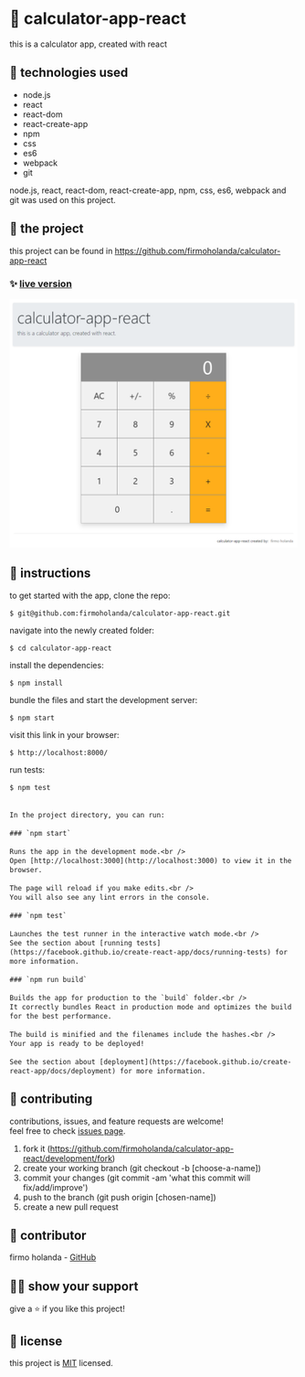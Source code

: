 # 📃 calculator-app-react

this is a calculator app, created with react



## 📡 technologies used

- node.js
- react
- react-dom
- react-create-app
- npm
- css
- es6
- webpack
- git

node.js, react, react-dom, react-create-app, npm, css, es6, webpack and git was used on this project.



## 🚀 the project

this project can be found in https://github.com/firmoholanda/calculator-app-react


### ✨ [live version](https://calculator-react-firmoholanda.herokuapp.com/)

<a href="https://calculator-react-firmoholanda.herokuapp.com/" target="_blank">
    <img alt="app image" src="https://github.com/firmoholanda/calculator-app-react/blob/release/src/assets/screenshot.png"/>
</a>



## 🔨 instructions

to get started with the app, clone the repo:
```
$ git@github.com:firmoholanda/calculator-app-react.git
```

navigate into the newly created folder:
```
$ cd calculator-app-react
```

install the dependencies:
```
$ npm install
```

bundle the files and start the development server:
```
$ npm start
```

visit this link in your browser:
```
$ http://localhost:8000/
```

run tests:
```
$ npm test


In the project directory, you can run:

### `npm start`

Runs the app in the development mode.<br />
Open [http://localhost:3000](http://localhost:3000) to view it in the browser.

The page will reload if you make edits.<br />
You will also see any lint errors in the console.

### `npm test`

Launches the test runner in the interactive watch mode.<br />
See the section about [running tests](https://facebook.github.io/create-react-app/docs/running-tests) for more information.

### `npm run build`

Builds the app for production to the `build` folder.<br />
It correctly bundles React in production mode and optimizes the build for the best performance.

The build is minified and the filenames include the hashes.<br />
Your app is ready to be deployed!

See the section about [deployment](https://facebook.github.io/create-react-app/docs/deployment) for more information.
```



## 🤝 contributing

contributions, issues, and feature requests are welcome!<br/>feel free to check [issues page](hhttps://github.com/firmoholanda/calculator-app-react/development/issues).

1. fork it (https://github.com/firmoholanda/calculator-app-react/development/fork)
2. create your working branch (git checkout -b [choose-a-name])
3. commit your changes (git commit -am 'what this commit will fix/add/improve')
4. push to the branch (git push origin [chosen-name])
5. create a new pull request



## 🤖 contributor


firmo holanda - [GitHub](https://github.com/firmoholanda)



## 🙋‍♂ show your support

give a ⭐️ if you like this project!



## 📝 license

this project is [MIT](https://github.com/firmoholanda/calculator-app-react/development/license.txt) licensed.
